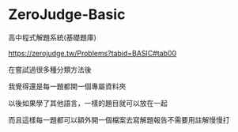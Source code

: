 # ZeroJudge-Basic
高中程式解題系統(基礎題庫)

https://zerojudge.tw/Problems?tabid=BASIC#tab00

在嘗試過很多種分類方法後

我覺得還是每一題都開一個專屬資料夾

以後如果學了其他語言，一樣的題目就可以放在一起

而且這樣每一題都可以額外開一個檔案去寫解題報告不需要用註解慢慢打

